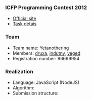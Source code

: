 ### ICFP Programming Contest 2012

 - [Official site](http://icfpcontest2012.wordpress.com/)
 - [Task detais](http://icfpcontest2012.wordpress.com/task)

### Team
 - Team name: Yetanothering
 - Members: [druxa](https://github.com/druxa/), [indutny](https://github.com/indutny/), [veged](https://github.com/veged/)
 - Registration number: 96699954

### Realization
 - Language: JavaScript (NodeJS)
 - Algorithm:
 - Submission structure: